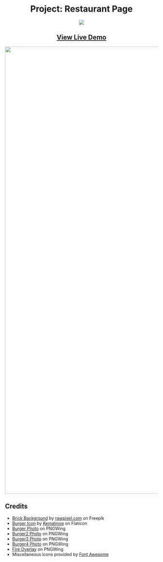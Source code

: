 <div align=center>
  <h1>Project: Restaurant Page</h1>
  <a href="https://skillicons.dev">
    <img src="https://skillicons.dev/icons?i=js,css,webpack" />
  </a>
</div>

<div align=center>
  <h2><a href="https://www.mikeson.me/restaurant-page/"><strong>View Live Demo</strong></a></h2>

<img width="1470" alt="Image of the Homepage for Restaurant Page Project" src="https://user-images.githubusercontent.com/109072086/198849962-177dbcb8-b2bc-43ef-ba9e-f94c7405e2b1.png">
</div>


## Credits
- [Brick Background](https://www.freepik.com/free-photo/rustic-brick-wall-background_4413635.htm#query=brick&position=4&from_view=search#position=4&query=brick) by [rawpixel.com](https://www.freepik.com/author/rawpixel-com) on Freepik
- [Burger Icon](https://www.flaticon.com/free-icon/burger_6594518?k=1664812437726&sign-up=google) by [Kemalmoe](https://www.flaticon.com/authors/kemalmoe) on Flaticon
- [Burger Photo](https://www.pngwing.com/en/free-png-bkbvr) on PNGWing
- [Burger2 Photo](https://www.pngwing.com/en/free-png-ynsnw) on PNGWing
- [Burger3 Photo](https://www.pngwing.com/en/free-png-zzsff) on PNGWing
- [Burger4 Photo](https://www.pngwing.com/en/free-png-bbvbr) on PNGWing
- [Fire Overlay](https://www.pngwing.com/en/free-png-zzuvq) on PNGWing
- Miscellaneous icons provided by [Font Awesome](https://fontawesome.com/)
